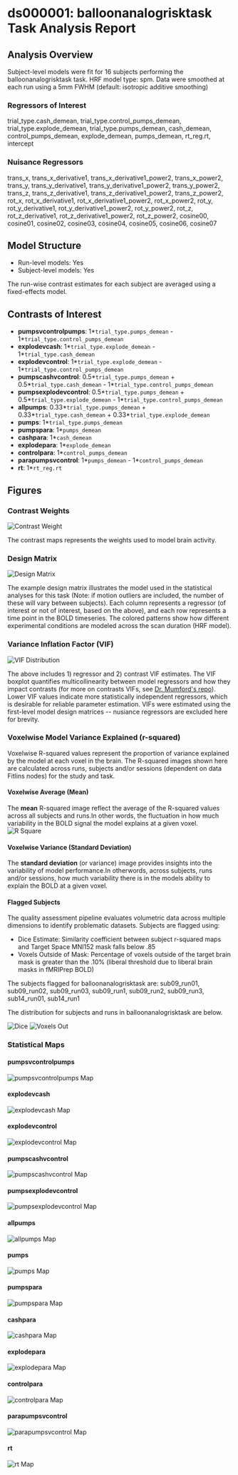 # ds000001: balloonanalogrisktask Task Analysis Report
## Analysis Overview
Subject-level models were fit for 16 subjects performing the balloonanalogrisktask task.
HRF model type: spm. Data were smoothed at each run using a 5mm FWHM (default: isotropic additive smoothing)
### Regressors of Interest
trial_type.cash_demean, trial_type.control_pumps_demean, trial_type.explode_demean, trial_type.pumps_demean, cash_demean, control_pumps_demean, explode_demean, pumps_demean, rt_reg.rt, intercept
### Nuisance Regressors
trans_x, trans_x_derivative1, trans_x_derivative1_power2, trans_x_power2, trans_y, trans_y_derivative1, trans_y_derivative1_power2, trans_y_power2, trans_z, trans_z_derivative1, trans_z_derivative1_power2, trans_z_power2, rot_x, rot_x_derivative1, rot_x_derivative1_power2, rot_x_power2, rot_y, rot_y_derivative1, rot_y_derivative1_power2, rot_y_power2, rot_z, rot_z_derivative1, rot_z_derivative1_power2, rot_z_power2, cosine00, cosine01, cosine02, cosine03, cosine04, cosine05, cosine06, cosine07
## Model Structure
- Run-level models: Yes
- Subject-level models: Yes

The run-wise contrast estimates for each subject are averaged using a fixed-effects model.
## Contrasts of Interest
- **pumpsvcontrolpumps**: 1*`trial_type.pumps_demean` - 1*`trial_type.control_pumps_demean`
- **explodevcash**: 1*`trial_type.explode_demean` - 1*`trial_type.cash_demean`
- **explodevcontrol**: 1*`trial_type.explode_demean` - 1*`trial_type.control_pumps_demean`
- **pumpscashvcontrol**: 0.5*`trial_type.pumps_demean` + 0.5*`trial_type.cash_demean` - 1*`trial_type.control_pumps_demean`
- **pumpsexplodevcontrol**: 0.5*`trial_type.pumps_demean` + 0.5*`trial_type.explode_demean` - 1*`trial_type.control_pumps_demean`
- **allpumps**: 0.33*`trial_type.pumps_demean` + 0.33*`trial_type.cash_demean` + 0.33*`trial_type.explode_demean`
- **pumps**: 1*`trial_type.pumps_demean`
- **pumpspara**: 1*`pumps_demean`
- **cashpara**: 1*`cash_demean`
- **explodepara**: 1*`explode_demean`
- **controlpara**: 1*`control_pumps_demean`
- **parapumpsvcontrol**: 1*`pumps_demean` - 1*`control_pumps_demean`
- **rt**: 1*`rt_reg.rt`

## Figures

### Contrast Weights
![Contrast Weight](./imgs/ds000001_task-balloonanalogrisktask_contrast-matrix.svg)

The contrast maps represents the weights used to model brain activity.

### Design Matrix
![Design Matrix](./imgs/ds000001_task-balloonanalogrisktask_design-matrix.svg)

The example design matrix illustrates the model used in the statistical analyses for this task (Note: if motion outliers are included, the number of these will vary between subjects). Each column represents a regressor (of interest or not of interest, based on the above), and each row represents a time point in the BOLD timeseries. The colored patterns show how different experimental conditions are modeled across the scan duration (HRF model).

### Variance Inflation Factor (VIF)
![VIF Distribution](./imgs/ds000001_task-balloonanalogrisktask_vif-boxplot.png)

The above includes 1) regressor and 2) contrast VIF estimates. The VIF boxplot quantifies multicollinearity between model regressors and how they impact contrasts (for more on contrasts VIFs, see [Dr. Mumford's repo](https://github.com/jmumford/vif_contrasts)). Lower VIF values indicate more statistically independent regressors, which is desirable for reliable parameter estimation. VIFs were estimated using the first-level model design matrices -- nusiance regressors are excluded here for brevity.

### Voxelwise Model Variance Explained (r-squared)
Voxelwise R-squared values represent the proportion of variance explained by the model at each voxel in the brain. The R-squared images shown here are calculated across runs, subjects and/or sessions (dependent on data Fitlins nodes) for the study and task.

#### Voxelwise Average (Mean)
The **mean** R-squared image reflect the average of the R-squared values across all subjects and runs.In other words, the fluctuation in how much variability in the BOLD signal the model explains at a given voxel.
![R Square](./imgs/ds000001_task-balloonanalogrisktask_rsquare-mean.png)

#### Voxelwise Variance (Standard Deviation)
The **standard deviation** (or variance) image provides insights into the variability of model performance.In otherwords, across subjects, runs and/or sessions, how much variability there is in the models ability to explain the BOLD at a given voxel.

#### Flagged Subjects
The quality assessment pipeline evaluates volumetric data across multiple dimensions to identify problematic datasets. Subjects are flagged using: 

  - Dice Estimate: Similarity coefficient between subject r-squared maps and Target Space MNI152 mask falls below .85 
  - Voxels Outside of Mask: Percentage of voxels outside of the target brain mask is greater than the .10% (liberal threshold due to liberal brain masks in fMRIPrep BOLD) 

The subjects flagged for balloonanalogrisktask are:
sub09_run01, sub09_run02, sub09_run03, sub09_run1, sub09_run2, sub09_run3, sub14_run01, sub14_run1

The distribution for subjects and runs in balloonanalogrisktask are below. 

![Dice](./imgs/ds000001_task-balloonanalogrisktask_hist-dicesimilarity.png)
![Voxels Out](./imgs/ds000001_task-balloonanalogrisktask_hist-voxoutmask.png)

### Statistical Maps

#### pumpsvcontrolpumps
![pumpsvcontrolpumps Map](./imgs/ds000001_task-balloonanalogrisktask_contrast-pumpsvcontrolpumps_map.png)

#### explodevcash
![explodevcash Map](./imgs/ds000001_task-balloonanalogrisktask_contrast-explodevcash_map.png)

#### explodevcontrol
![explodevcontrol Map](./imgs/ds000001_task-balloonanalogrisktask_contrast-explodevcontrol_map.png)

#### pumpscashvcontrol
![pumpscashvcontrol Map](./imgs/ds000001_task-balloonanalogrisktask_contrast-pumpscashvcontrol_map.png)

#### pumpsexplodevcontrol
![pumpsexplodevcontrol Map](./imgs/ds000001_task-balloonanalogrisktask_contrast-pumpsexplodevcontrol_map.png)

#### allpumps
![allpumps Map](./imgs/ds000001_task-balloonanalogrisktask_contrast-allpumps_map.png)

#### pumps
![pumps Map](./imgs/ds000001_task-balloonanalogrisktask_contrast-pumps_map.png)

#### pumpspara
![pumpspara Map](./imgs/ds000001_task-balloonanalogrisktask_contrast-pumpspara_map.png)

#### cashpara
![cashpara Map](./imgs/ds000001_task-balloonanalogrisktask_contrast-cashpara_map.png)

#### explodepara
![explodepara Map](./imgs/ds000001_task-balloonanalogrisktask_contrast-explodepara_map.png)

#### controlpara
![controlpara Map](./imgs/ds000001_task-balloonanalogrisktask_contrast-controlpara_map.png)

#### parapumpsvcontrol
![parapumpsvcontrol Map](./imgs/ds000001_task-balloonanalogrisktask_contrast-parapumpsvcontrol_map.png)

#### rt
![rt Map](./imgs/ds000001_task-balloonanalogrisktask_contrast-rt_map.png)
